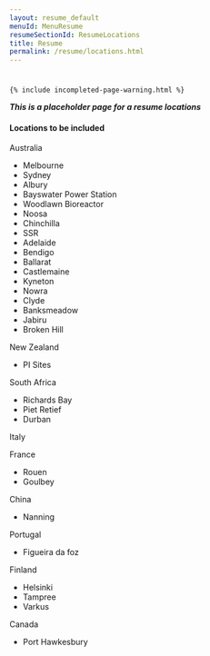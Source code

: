 ```yaml
---
layout: resume_default
menuId: MenuResume
resumeSectionId: ResumeLocations
title: Resume
permalink: /resume/locations.html
---
```


<div class="container" style="padding-top:10px">

	{% include incompleted-page-warning.html %}

</div>

***This is a placeholder page for a resume locations***

#### Locations to be included

Australia
- Melbourne
- Sydney
- Albury
- Bayswater Power Station
- Woodlawn Bioreactor
- Noosa
- Chinchilla
- SSR
- Adelaide
- Bendigo
- Ballarat
- Castlemaine
- Kyneton
- Nowra
- Clyde
- Banksmeadow
- Jabiru
- Broken Hill

New Zealand
- PI Sites

South Africa
- Richards Bay
- Piet Retief
- Durban

Italy

France
- Rouen
- Goulbey

China
- Nanning

Portugal
- Figueira da foz

Finland
- Helsinki
- Tampree
- Varkus

Canada
- Port Hawkesbury

<div id="map"></div>

<script src="https://maps.googleapis.com/maps/api/js?key=AIzaSyDu4ASTg8x8FMkE76ywBkHthVo0xMHJwYc&callback=initMap" async defer></script>
